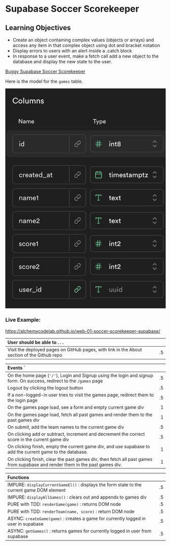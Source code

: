 # Supabase Soccer Scorekeeper

## Learning Objectives
- Create an object containing complex values (objects or arrays) and access any item in that complex object using dot and bracket notation
- Display errors to users with an alert inside a .catch block
- In response to a user event, make a fetch call add a new object to the database and display the new state to the user.

[Buggy Supabase Soccer Scorekeeper](https://github.com/alchemycodelab/buggy-js-soccer-scorekeeper-supabase)

Here is the model for the `games` table.

![](./games-model.png)

### Live Example:
https://alchemycodelab.github.io/web-01-soccer-scorekeeper-supabase/

| User should be able to . . .                                                         |             |
| :----------------------------------------------------------------------------------- | ----------: |
| Visit the deployed pages on GitHub pages, with link in the About section of the Github repo|        .5 |

| Events  `                                                                            |             |
| :----------------------------------------------------------------------------------- | ----------: |
| On the home page (`'/'`), Login and Signup using the login and signup form. On success, redirect to the `/games` page   |        .5 |
| Logout by clicking the logout button                                                       |        .5 |
| If a non-logged-in user tries to visit the games page, redirect them to the login page | .5 |
| On the games page load, see a form and empty current game div                              |        1 |
| On the games page load, fetch all past games and render them to the past games div         |        1 |
| On submit, add the team names to the current game div                                      |        .5 |
| On clicking add or subtract, increment and decrement the correct score in the current game div|     .5 |
| On clicking finish, empty the current game div, and use supabase to add the current game to the database. |1|
| On clicking finish, clear the past games div, then fetch all past games from supabase and render them in the past games div. |1|

| Functions                                                              |             |
| :----------------------------------------------------------------------------------- | ----------: |
| IMPURE: `displayCurrentGameEl()` : displays the form state to the current game DOM element | .5|
| IMPURE: `displayAllGames()` : clears out and appends to games div | .5|
| PURE with TDD: `renderGame(game)` : returns DOM node | .5|
| PURE with TDD: `renderTeam(name, score)` :  return DOM node | .5|
| ASYNC: `createGame(game)` : creates a game for currently logged in user in supabase |.5|
| ASYNC: `getGames()` : returns games for currently logged in user from supabase |.5|
